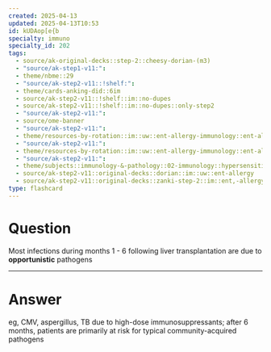 ```yaml
---
created: 2025-04-13
updated: 2025-04-13T10:53
id: kUDAop[e{b
specialty: immuno
specialty_id: 202
tags:
  - source/ak-original-decks::step-2::cheesy-dorian-(m3)
  - "source/ak-step1-v11:": 
  - theme/nbme::29
  - "source/ak-step2-v11::!shelf:": 
  - theme/cards-anking-did::6im
  - source/ak-step2-v11::!shelf::im::no-dupes
  - source/ak-step2-v11::!shelf::im::no-dupes::only-step2
  - "source/ak-step2-v11:": 
  - source/ome-banner
  - "source/ak-step2-v11:": 
  - theme/resources-by-rotation::im::uw::ent-allergy-immunology::ent-allergy-immunology-dorian
  - "source/ak-step2-v11:": 
  - theme/resources-by-rotation::im::uw::ent-allergy-immunology::ent-allergy-immunology-zanki
  - "source/ak-step2-v11:": 
  - theme/subjects::immunology-&-pathology::02-immunology::hypersensitivity::transplantation::infection
  - source/ak-step2-v11::original-decks::dorian::im::uw::ent-allergy
  - source/ak-step2-v11::original-decks::zanki-step-2::im::ent,-allergy,-&-immunology
type: flashcard
---
```


# Question
Most infections during months 1 - 6 following liver transplantation are due to **opportunistic** pathogens

---

# Answer
eg, CMV, aspergillus, TB due to high-dose immunosuppressants; after 6 months, patients are primarily at risk for typical community-acquired pathogens